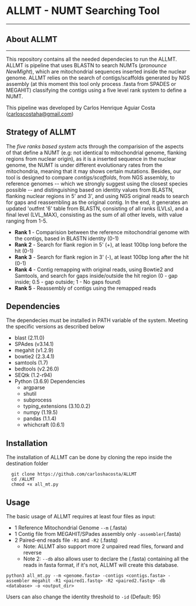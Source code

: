 # ALLMT - NUMT Searching Tool
___

## About ALLMT
___

This repository contains all the needed dependecies to run the ALLMT. ALLMT is pipeline that uses BLASTN to search NUMTs (_pronounce NewMight_), which are mitochondrial sequences inserted inside the nuclear genome. ALLMT relies on the search of contigs/scaffolds generated by NGS assembly (at this moment this tool only process .fasta from SPADES or MEGAHIT) classifying the contigs using a five level rank system to define a NUMT.

This pipeline was developed by Carlos Henrique Aguiar Costa (carloscostaha@gmail.com)

## Strategy of ALLMT

The _five ranks based system_ acts through the comparision of the aspects of that define a NUMT (e.g: not identical to mitochondrial genome, flanking regions from nuclear origin), as it is a inserted sequence in the nuclear genome, the NUMT is under different evolutionary rates from the mitochondria, meaning that it may shows certain mutations. Besides, our tool is designed to compare *contigs/scaffolds*, from NGS assembly, to reference genomes -- which we strongly suggest using the closest species possible -- and distinguishing based on identity values from BLASTN, flanking nuclear regions in 5' and 3', and using NGS original reads to search for gaps and reassembling as the original contig. In the end, it generates an updated 'outfmt '6' table from BLASTN, consisting of all ranks (LVLs), and a final level (LVL_MAX), consisting as the sum of all other levels, with value ranging from 1-5.

* **Rank 1** - Comparision between the reference mitochondrial genome with the contigs, based in BLASTN identity (0-1) 
* **Rank 2** - Search for flank region in 5' (+), at least 100bp long before the hit (0-1)
* **Rank 3** - Search for flank region in 3' (-), at least 100bp long after the hit (0-1)
* **Rank 4** - Contig remapping with original reads, using Bowtie2 and Samtools, and search for gaps inside/outside the hit region (0 - gap inside; 0.5 - gap outside; 1 - No gaps found)
* **Rank 5** - Reassembly of contigs using the remapped reads

## Dependencies 

The dependecies must be installed in PATH variable of the system. Meeting the specific versions as described below

* blast (2.11.0)
* SPAdes (v3.14.1)
* megahit (v1.2.9)
* bowtie2 (2.3.4.1)
* samtools (1.7)
* bedtools (v2.26.0)
* SEQtk (1.2-r94)
* Python (3.6.9) Dependencies
  * argparse
  * shutil
  * subprocess
  * typing_extensions (3.10.0.2)
  * numpy (1.19.5)
  * pandas (1.1.4)
  * whichcraft (0.6.1)

## Installation

The installation of ALLMT can be done by cloning the repo inside the destination folder

```
  git clone https://github.com/carloshacosta/ALLMT
  cd /ALLMT
  chmod +x all_mt.py
```

## Usage

The basic usage of ALLMT requires at least four files as input:
* 1 Reference Mitochondrial Genome `--m` (.fasta)
* 1 Contig file from MEGAHIT/SPades assembly only `-assembler`(.fasta)
* 2 Paired-end reads file `-R1` and `-R2` (.fastq)
  * Note: ALLMT also support more 2 unpaired read files, forward and reverse
  * Note 2: `--db` also allows user to declare the (.fasta) containing all the reads in fasta format, if it's not, ALLMT will create this database. 

```  
python3 all_mt.py --m <genome.fasta> -contigs <contigs.fasta> -assembler megahit -R1 <paired1.fastq> -R2 <paired2.fastq> -db <database> -o <output_dir>
```
Users can also change the identity threshold to `-id` (Default: 95)